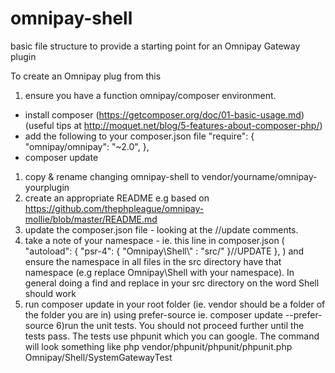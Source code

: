 omnipay-shell
=============

basic file structure to provide a starting point for an Omnipay Gateway plugin

To create an Omnipay plug from this
1) ensure you have a function omnipay/composer environment.
  - install composer (https://getcomposer.org/doc/01-basic-usage.md) (useful tips at http://moquet.net/blog/5-features-about-composer-php/)
  - add the following to your composer.json file
      "require":
            {
                "omnipay/omnipay": "~2.0",
            },
   - composer update
1) copy & rename changing omnipay-shell to vendor/yourname/omnipay-yourplugin
2) create an appropriate README e.g based on https://github.com/thephpleague/omnipay-mollie/blob/master/README.md
3) update the composer.json file - looking at the //update comments.
4) take a note of your namespace - ie. this line in composer.json
(    "autoload": {
        "psr-4": { "Omnipay\\Shell\\" : "src/" }//UPDATE
     },
)
and ensure the namespace in all files in the src directory have that namespace (e.g replace Omnipay\Shell with your namespace).
In general doing a find and replace in your src directory on the word Shell should work
5) run composer update in your root folder (ie. vendor should be a folder of the folder you are in) using prefer-source ie.
composer update --prefer-source
6)run the unit tests. You should not proceed further until the tests pass. The tests use phpunit which you can google. The command will look something like
php vendor/phpunit/phpunit/phpunit.php  Omnipay/Shell/SystemGatewayTest



